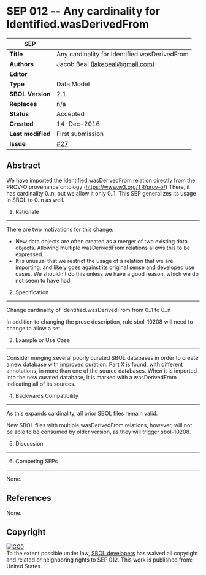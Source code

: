 SEP 012 -- Any cardinality for Identified.wasDerivedFrom
===================================

SEP                     | <leave empty>
----------------------|--------------
**Title**                | Any cardinality for Identified.wasDerivedFrom
**Authors**           | Jacob Beal (jakebeal@gmail.com)
**Editor**            | <leave empty>
**Type**               | Data Model
**SBOL Version** | 2.1
**Replaces**        | n/a 
**Status**             | Accepted
**Created**          | 14-Dec-2016
**Last modified**  | First submission
**Issue**          | [#27](https://github.com/SynBioDex/SEPs/issues/27)

Abstract
-----------

We have imported the Identified.wasDerivedFrom relation directly from the PROV-O provenance ontology (https://www.w3.org/TR/prov-o/)
There, it has cardinality 0..n, but we allow it only 0..1.
This SEP generalizes its usage in SBOL to 0..n as well.

1. Rationale <a name="rationale"></a>
----------------

There are two motivations for this change:

* New data objects are often created as a merger of two existing data objects. Allowing multiple wasDerivedFrom relations allows this to be expressed.
* It is unusual that we restrict the usage of a relation that we are importing, and likely goes against its original sense and developed use cases.  We shouldn’t do this unless we have a good reason, which we do not seem to have had.

2. Specification <a name="specification"></a>
----------------------------------------------

Change cardinality of Identified.wasDerivedFrom from 0..1 to 0..n

In addition to changing the prose description, rule sbol-10208 will need to change to allow a set.

3. Example or Use Case <a name='example'></a>
-------------------------------

Consider merging several poorly curated SBOL databases in order to create a new database with improved curation.
Part X is found, with different annotations, in more than one of the source databases.
When it is imported into the new curated database, it is marked with a wasDerivedFrom indicating all of its sources.

4. Backwards Compatibility <a name='compatibility'></a>
-----------------

As this expands cardinality, all prior SBOL files remain valid.

New SBOL files with multiple wasDerivedFrom relations, however, will not be able to be consumed by older version, as they will trigger sbol-10208.

5. Discussion <a name='discussion'></a>
-----------------


6. Competing SEPs <a name='competing_seps'></a>
-----------------

None.

References <a name='references'></a>
----------------

None.

Copyright <a name='copyright'></a>
-------------
<p xmlns:dct="http://purl.org/dc/terms/" xmlns:vcard="http://www.w3.org/2001/vcard-rdf/3.0#">
  <a rel="license"
     href="http://creativecommons.org/publicdomain/zero/1.0/">
    <img src="http://i.creativecommons.org/p/zero/1.0/88x31.png" style="border-style: none;" alt="CC0" />
  </a>
  <br />
  To the extent possible under law,
  <a rel="dct:publisher"
     href="sbolstandard.org">
    <span property="dct:title">SBOL developers</span></a>
  has waived all copyright and related or neighboring rights to
  <span property="dct:title">SEP 012</span>.
This work is published from:
<span property="vcard:Country" datatype="dct:ISO3166"
      content="US" about="sbolstandard.org">
  United States</span>.
</p>
